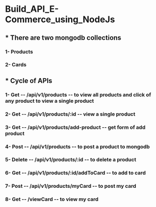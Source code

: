# Build_API_E-Commerce_using_NodeJs
## * There are two mongodb collections 
### 1- Products 
### 2-  Cards
## * Cycle of APIs
### 1- Get -- /api/v1/products -- to view all products and click of any product to view a single product
### 2- Get -- /api/v1/products/:id -- view a single product
### 3- Get -- /api/v1/products/add-product -- get form of add product
### 4- Post -- /api/v1/products -- to post a product to mongodb
### 5- Delete -- /api/v1/products/:id -- to delete a product
### 6- Get -- /api/v1/products/:id/addToCard -- to add to card
### 7- Post -- /api/v1/products/myCard -- to post my card
### 8- Get -- /viewCard -- to view my card
